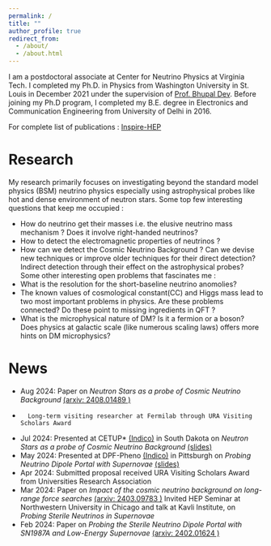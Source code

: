 ```yaml
---
permalink: /
title: ""
author_profile: true
redirect_from: 
  - /about/
  - /about.html
---
```


I am a postdoctoral associate at Center for Neutrino Physics at Virginia Tech.  I completed my Ph.D. in Physics from Washington University in St. Louis in December 2021 under the supervision of [Prof. Bhupal Dev](https://sites.wustl.edu/bdev/). Before joining my Ph.D program, I completed my B.E. degree in Electronics and Communication Engineering from University of Delhi in 2016. 

For complete list of publications : [Inspire-HEP](https://inspirehep.net/authors/1724253?ui-citation-summary=true)

Research
======
My research primarily focuses on investigating beyond the standard model physics (BSM) neutrino physics especially using astrophysical probes like hot and dense environment of neutron stars. Some top few interesting questions that keep me occupied : 
* How do neutrino get their masses i.e. the elusive neutrino mass mechanism ? Does it involve right-handed neutrinos?
* How to detect the electromagnetic properties of neutrinos ? 
* How can we detect the Cosmic Neutrino Background ? Can we devise new techniques or improve older techniques for their direct detection? Indirect detection through their effect on the astrophysical probes?
Some other interesting open problems that fascinates me :
* What is the resolution for the short-baseline neutrino anomolies? 
* The known values of cosmological constant(CC) and Higgs mass lead to two most important problems in physics. Are these problems connected? Do these point to missing ingredients in QFT ?
* What is the microphysical nature of DM? Is it a fermion or a boson? Does physics at galactic scale (like numerous scaling laws) offers more hints on DM microphysics?

News
======
* Aug 2024: Paper on *Neutron Stars as a probe of Cosmic Neutrino Background* [(arxiv: 2408.01489 )](https://arxiv.org/abs/2408.01489)
*	    Long-term visiting researcher at Fermilab through URA Visiting Scholars Award
* Jul 2024: Presented at CETUP* [(Indico)](https://indico.sanfordlab.org/event/69/) in South Dakota on *Neutron Stars as a probe of Cosmic Neutrino Background* [(slides)](https://indico.sanfordlab.org/event/69/contributions/1468/attachments/889/2202/CosmicNeutrinoBackground_Chauhan.pdf)
* May 2024: Presented at DPF-Pheno [(Indico)](https://indico.cern.ch/event/1358339/) in Pittsburgh on *Probing Neutrino Dipole Portal with Supernovae* [(slides)](https://indico.cern.ch/event/1358339/contributions/5899352/attachments/2857621/4998721/Chauhan_TalkPheno.pdf)
* Apr 2024: Submitted proposal received URA Visiting Scholars Award from Universities Research Association
* Mar 2024: Paper on *Impact of the cosmic neutrino background on long-range force searches* [(arxiv: 2403.09783 )](https://arxiv.org/abs/2403.09783)
	    Invited HEP Seminar at Northwestern University in Chicago and talk at Kavli Institute, on *Probing Sterile Neutrinos in Supernovae*
* Feb 2024: Paper on *Probing the Sterile Neutrino Dipole Portal with SN1987A and Low-Energy Supernovae* [(arxiv: 2402.01624 )](https://arxiv.org/abs/2402.01624)







